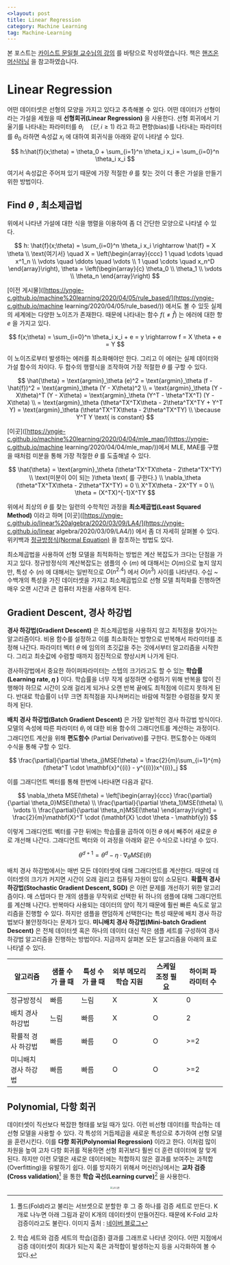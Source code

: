 ```yaml
---
<>layout: post
title: Linear Regression
category: Machine Learning
tag: Machine-Learning
---
```


 본 포스트는 [카이스트 문일철 교수님의 강의](https://www.edwith.org/machinelearning1_17/joinLectures/9738) 를 바탕으로 작성하였습니다. 책은 [핸즈온 머신러닝](http://www.yes24.com/Product/Goods/59878826) 을 참고하였습니다.



# Linear Regression

어떤 데이터셋은 선형의 모양을 가지고 있다고 추측해볼 수 있다. 어떤 데이터가 선형이라는 가설을 세웠을 때 **선형회귀(Linear Regression)** 을 사용한다. 선형 회귀에서 기울기를 나타내는 파라미터를 $\theta_i \quad (단, i \geq 1)$ 라고 하고 편향(bias)를 나타내는 파라미터를 $\theta_0$ 라하면 속성값 $x_i$ 에 대하여 회귀식을 아래와 같이 나타낼 수 있다.



$$
h:\hat{f}(x;\theta) = \theta_0 + \sum_{i=1}^n \theta_i x_i = \sum_{i=0}^n \theta_i x_i
$$



여기서 속성값은 주어져 있기 때문에 가장 적절한 $\theta$ 를 찾는 것이 더 좋은 가설을 만들기 위한 방법이다. 

## Find $\theta$ , 최소제곱법

위에서 나타낸 가설에 대한 식을 행렬을 이용하여 좀 더 간단한 모양으로 나타낼 수 있다.



$$
h: \hat{f}(x;\theta) = \sum_{i=0}^n \theta_i x_i \rightarrow \hat{f} = X \theta \\
\text{여기서} \quad X = \left(\begin{array}{ccc} 1 \quad \cdots \quad x^1_n \\ \vdots \quad \ddots \quad \vdots \\ 1 \quad \cdots \quad x_n^D \end{array}\right), \theta = \left(\begin{array}{c} \theta_0 \\ \theta_1 \\ \vdots \\ \theta_n \end{array}\right)
$$



[이전 게시물]([https://yngie-c.github.io/machine%20learning/2020/04/05/rule_based/](https://yngie-c.github.io/machine learning/2020/04/05/rule_based/)) 에서도 볼 수 있듯 실제의 세계에는 다양한 노이즈가 존재한다. 때문에 나타내는 함수 $f (\neq \hat{f})$ 는 에러에 대한 항 $e$ 을 가지고 있다.



$$
f(x;\theta) = \sum_{i=0}^n \theta_i x_i + e = y \rightarrow f = X \theta + e = Y
$$



이 노이즈로부터 발생하는 에러를 최소화해야만 한다. 그리고 이 에러는 실제 데이터와 가설 함수의 차이다. 두 함수의 행렬식을 조작하여 가장 적절한 $\theta$ 를 구할 수 있다.



$$
\hat{\theta} = \text{argmin}_\theta (e)^2 = \text{argmin}_\theta (f - \hat{f})^2 = \text{argmin}_\theta (Y - X\theta)^2 \\ = \text{argmin}_\theta (Y - X\theta)^T (Y - X\theta) = \text{argmin}_\theta (Y^T - \theta^TX^T) (Y - X\theta) \\ = \text{argmin}_\theta (\theta^TX^TX\theta - 2\theta^TX^TY + Y^T Y) = \text{argmin}_\theta (\theta^TX^TX\theta - 2\theta^TX^TY) \\
\because Y^T Y \text{ is constant}
$$



[이곳]([https://yngie-c.github.io/machine%20learning/2020/04/04/mle_map/](https://yngie-c.github.io/machine learning/2020/04/04/mle_map/))에서 MLE, MAE를 구했을 때처럼 미분을 통해 가장 적절한 $\theta$ 를 도출해낼 수 있다.



$$
\hat{\theta} = \text{argmin}_\theta (\theta^TX^TX\theta - 2\theta^TX^TY) \\ \text{미분이 0이 되는 }\theta \text{ 를 구한다.} \\
\nabla_\theta (\theta^TX^TX\theta - 2\theta^TX^TY) = 0 \\
X^TX\theta - 2X^TY = 0 \\
\theta = (X^TX)^{-1}X^TY
$$



위에서 최상의 $\theta$ 를 찾는 일련의 수학적인 과정을 **최소제곱법(Least Squared Method)** 이라고 하며 [이곳]([https://yngie-c.github.io/linear%20algebra/2020/03/09/LA4/](https://yngie-c.github.io/linear algebra/2020/03/09/LA4/)) 에서 좀 더 자세히 살펴볼 수 있다. 위키백과 [정규방정식(Normal Equation)]([https://ko.wikipedia.org/wiki/%EC%A0%95%EA%B7%9C%EB%B0%A9%EC%A0%95%EC%8B%9D](https://ko.wikipedia.org/wiki/정규방정식)) 을 참조하는 방법도 있다.

최소제곱법을 사용하여 선형 모델을 최적화하는 방법은 계산 복잡도가 크다는 단점을 가지고 있다. 정규방정식의 계산복잡도는 샘플의 수 $(m)$ 에 대해서는 $O(m)$으로 높지 않지만, 특성 수 $(n)$ 에 대해서는 일반적으로 $O(n^{2.4})$ 에서 $O(n^{3})$ 사이를 나타낸다. 수십 ~ 수백개의 특성을 가진 데이터셋을 가지고 최소제곱법으로 선형 모델 최적화를 진행하면 매우 오랜 시간과 큰 컴퓨터 자원을 사용하게 된다.



## Gradient Descent, 경사 하강법

**경사 하강법(Gradient Descent)** 은 최소제곱법을 사용하지 않고 최적점을 찾아가는 알고리즘이다. 비용 함수를 설정하고 이를 최소화하는 방향으로 반복해서 파라미터를 조정해 나간다. 파라미터 벡터 $\theta$ 에 임의의 초깃값을 주는 것에서부터 알고리즘을 시작한다. 그리고 최솟값에 수렴할 때까지 점진적으로 향상시켜 나가게 된다.

경사하강법에서 중요한 하이퍼파라미터는 스텝의 크기라고도 할 수 있는 **학습률(Learning rate, $\eta$ )** 이다. 학습률을 너무 작게 설정하면 수렴하기 위해 반복을 많이 진행해야 하므로 시간이 오래 걸리게 되거나 오랜 반복 끝에도 최적점에 이르지 못하게 된다. 반대로 학습률이 너무 크면 최적점을 지나쳐버리는 바람에 적절한 수렴점을 찾지 못하게 된다.

**배치 경사 하강법(Batch Gradient Descent)** 은 가장 일반적인 경사 하강법 방식이다. 모델의 속성에 따른 파라미터 $\theta_i$ 에 대한 비용 함수의 그래디언트를 계산하는 과정이다. 그래디언트 계산을 위해 **편도함수** (Partial Derivative)를 구한다. 편도함수는 아래의 수식을 통해 구할 수 있다.



$$
\frac{\partial}{\partial \theta_j}MSE(\theta) = \frac{2}{m}\sum_{i=1}^{m}(\theta^T \cdot \mathbf{x}^{(i)} - y^{(i)})x^{(i)}_j
$$



이를 그래디언트 벡터를 통해 한번에 나타내면 다음과 같다.



$$
\nabla_\theta MSE(\theta) = \left[\begin{array}{ccc} \frac{\partial}{\partial \theta_0}MSE(\theta) \\ \frac{\partial}{\partial \theta_1}MSE(\theta) \\ \vdots \\ \frac{\partial}{\partial \theta_n}MSE(\theta) \end{array}\right] = \frac{2}{m}\mathbf{X}^T \cdot (\mathbf{X} \cdot \theta - \mathbf{y})
$$



이렇게 그래디언트 벡터를 구한 뒤에는 학습률을 곱하여 이전 $\theta$ 에서 빼주어 새로운 $\theta$ 로 개선해 나간다. 그래디언트 벡터와 이 과정을 아래와 같은 수식으로 나타낼 수 있다.



$$
\theta^{d+1} = \theta^d - \eta \cdot \nabla_\theta MSE(\theta)
$$



배치 경사 하강법에서는 매번 모든 데이터셋에 대해 그래디언트를 계산한다. 때문에 데이터셋의 크기가 커지면 시간이 오래 걸리고 컴퓨팅 자원이 많이 소모된다. **확률적 경사 하강법(Stochastic Gradient Descent, SGD)** 은 이런 문제를 개선하기 위한 알고리즘이다. 매 스텝마다 한 개의 샘플을 무작위로 선택한 뒤 하나의 샘플에 대해 그래디언트를 계산해 나간다. 반복마다 사용되는 데이터의 양이 적기 때문에 훨씬 빠른 속도로 알고리즘을 진행할 수 있다. 하지만 샘플을 랜덤하게 선택한다는 특성 때문에 배치 경사 하강법보다 불안정하다는 문제가 있다. **미니배치 경사 하강법(Mini-batch Gradient Descent)** 은 전체 데이터셋 혹은 하나의 데이터 대신 작은 샘플 세트를 구성하여 경사하강법 알고리즘을 진행하는 방법이다. 지금까지 살펴본 모든 알고리즘을 아래의 표로 나타낼 수 있다.

| 알고리즘             | 샘플 수가 클 때 | 특성 수가 클 때 | 외부 메모리 학습 지원 | 스케일 조정 필요 | 하이퍼 파라미터 수 |
| -------------------- | --------------- | --------------- | --------------------- | ---------------- | ------------------ |
| 정규방정식           | 빠름            | 느림            | X                     | X                | 0                  |
| 배치 경사 하강법     | 느림            | 빠름            | X                     | O                | 2                  |
| 확률적 경사 하강법   | 빠름            | 빠름            | O                     | O                | >=2                |
| 미니배치 경사 하강법 | 빠름            | 빠름            | O                     | O                | >=2                |



## Polynomial, 다항 회귀

데이터셋이 직선보다 복잡한 형태를 보일 때가 있다. 이런 비선형 데이터를 학습하는 데 선형 모델을 사용할 수 있다. 각 특성의 거듭제곱을 새로운 특성으로 추가하여 선형 모델을 훈련시킨다. 이를 **다항 회귀(Polynomial Regression)** 이라고 한다. 이처럼 많이 차원을 높여 고차 다항 회귀를 적용하면 선형 회귀보다 훨씬 더 훈련 데이터에 잘 맞게 된다. 하지만 이런 모델은 새로운 데이터에는 적합하지 않은 결과를 보여주는 과적합(Overfitting)을 유발하기 쉽다. 이를 방지하기 위해서 머신러닝에서는 **교차 검증(Cross validation)**[^1] 을 통한 **학습 곡선(Learning curve)**[^2] 을 사용한다. 



[^1]: 폴드(Fold)라고 불리는 서브셋으로 분할한 후 그 중 하나를 검증 세트로 만든다. K개로 나누면 아래 그림과 같이 K개의 데이터셋이 만들어진다. 때문에 K-Fold 교차 검증이라고도 불린다. 이미지 출처 : [네이버 블로그](https://m.blog.naver.com/PostView.nhn?blogId=dnjswns2280&logNo=221532535858&categoryNo=17&proxyReferer=https:%2F%2Fwww.google.com%2F)

<p align='center'><img src="https://cdn-images-1.medium.com/max/1600/1*rgba1BIOUys7wQcXcL4U5A.png" alt="교차 검증" style="zoom:30%;" /></p>



[^2]: 학습 세트와 검증 세트의 학습(검증) 결과를 그래프로 나타낸 것이다. 어떤 지점에서 검증 데이터셋이 최대가 되는지 혹은 과적합이 발생하는지 등을 시각화하여 볼 수 있다.

